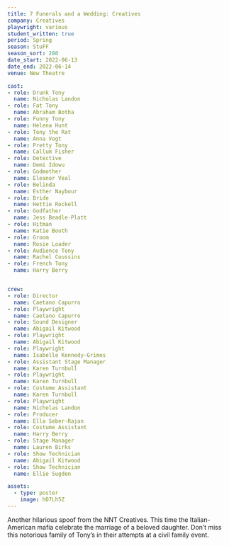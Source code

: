 ```yaml
---
title: 7 Funerals and a Wedding: Creatives
company: Creatives
playwright: various
student_written: true
period: Spring
season: StuFF
season_sort: 280
date_start: 2022-06-13
date_end: 2022-06-14
venue: New Theatre

cast:
- role: Drunk Tony
  name: Nicholas Landon
- role: Fat Tony
  name: Abraham Botha
- role: Funny Tony
  name: Helena Hunt
- role: Tony the Rat
  name: Anna Vogt
- role: Pretty Tony
  name: Callum Fisher
- role: Detective
  name: Demi Idowu
- role: Godmother
  name: Eleanor Veal
- role: Belinda
  name: Esther Naybour
- role: Bride
  name: Hettie Rockell
- role: Godfather
  name: Jess Beadle-Platt
- role: Hitman
  name: Katie Booth
- role: Groom
  name: Rosie Loader
- role: Audience Tony
  name: Rachel Coussins
- role: French Tony
  name: Harry Berry


crew:
- role: Director
  name: Caetano Capurro
- role: Playwright
  name: Caetano Capurro
- role: Sound Designer
  name: Abigail Kitwood
- role: Playwright
  name: Abigail Kitwood
- role: Playwright
  name: Isabelle Kennedy-Grimes
- role: Assistant Stage Manager
  name: Karen Turnbull
- role: Playwright
  name: Karen Turnbull  
- role: Costume Assistant
  name: Karen Turnbull
- role: Playwright
  name: Nicholas Landon
- role: Producer
  name: Ella Seber-Rajan
- role: Costume Assistant
  name: Harry Berry
- role: Stage Manager
  name: Lauren Birks
- role: Show Technician
  name: Abigail Kitwood
- role: Show Technician
  name: Ellie Sugden

assets:
  - type: poster
    image: hD7Lh5Z
---
```


Another hilarious spoof from the NNT Creatives. This time the Italian-American mafia celebrate the marriage of a beloved daughter. Don’t miss this notorious family of Tony’s in their attempts at a civil family event.

